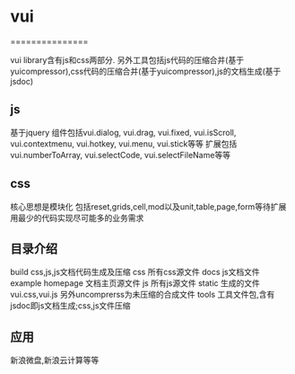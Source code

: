 <h1>vui</h1>
===============

vui library含有js和css两部分. 另外工具包括js代码的压缩合并(基于yuicompressor),css代码的压缩合并(基于yuicompressor),js的文档生成(基于jsdoc)

<h2>js</h2>
基于jquery
组件包括vui.dialog, vui.drag, vui.fixed, vui.isScroll, vui.contextmenu, vui.hotkey, vui.menu, vui.stick等等
扩展包括vui.numberToArray, vui.selectCode, vui.selectFileName等等

<h2>css</h2>
核心思想是模块化
包括reset,grids,cell,mod以及unit,table,page,form等待扩展
用最少的代码实现尽可能多的业务需求

<h2>目录介绍</h2>
build css,js,js文档代码生成及压缩
css 所有css源文件
docs js文档文件
example 
homepage 文档主页源文件
js 所有js源文件
static 生成的文件 vui.css,vui.js 另外uncomprerss为未压缩的合成文件
tools 工具文件包,含有jsdoc即js文档生成;css,js文件压缩

<h2>应用</h2>
新浪微盘,新浪云计算等等